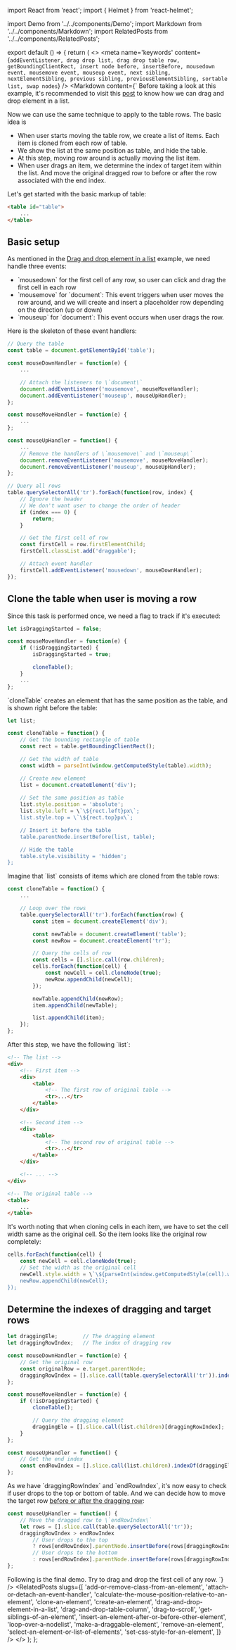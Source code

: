 import React from 'react';
import { Helmet } from 'react-helmet';

import Demo from '../../components/Demo';
import Markdown from '../../components/Markdown';
import RelatedPosts from '../../components/RelatedPosts';

export default () => {
    return (
<>
<Helmet>
    <meta
        name='keywords'
        content={`
            addEventListener, drag drop list, drag drop table row, getBoundingClientRect, insert node before,
            insertBefore, mousedown event, mousemove event, mouseup event, next sibling,
            nextElementSibling, previous sibling, previousElementSibling, sortable list, swap nodes
        `}
    />
</Helmet>
<Markdown
    content={`
Before taking a look at this example, it's recommended to visit this [post](/drag-and-drop-element-in-a-list) to know
how we can drag and drop element in a list.

Now we can use the same technique to apply to the table rows. The basic idea is

* When user starts moving the table row, we create a list of items. Each item is cloned from each row of table.
* We show the list at the same position as table, and hide the table.
* At this step, moving row around is actually moving the list item.
* When user drags an item, we determine the index of target item within the list. And move the original dragged row to before or after the
row associated with the end index.

Let's get started with the basic markup of table:

~~~ html
<table id="table">
    ...
</table>
~~~

## Basic setup

As mentioned in the [Drag and drop element in a list](/drag-and-drop-element-in-a-list) example, we need handle three events:

* \`mousedown\` for the first cell of any row, so user can click and drag the first cell in each row
* \`mousemove\` for \`document\`: This event triggers when user moves the row around, and we will create and insert a placeholder row
depending on the direction (up or down)
* \`mouseup\` for \`document\`: This event occurs when user drags the row.

Here is the skeleton of these event handlers:

~~~ javascript
// Query the table
const table = document.getElementById('table');

const mouseDownHandler = function(e) {
    ...

    // Attach the listeners to \`document\`
    document.addEventListener('mousemove', mouseMoveHandler);
    document.addEventListener('mouseup', mouseUpHandler);
};

const mouseMoveHandler = function(e) {
    ...
};

const mouseUpHandler = function() {
    ...
    // Remove the handlers of \`mousemove\` and \`mouseup\`
    document.removeEventListener('mousemove', mouseMoveHandler);
    document.removeEventListener('mouseup', mouseUpHandler);
};

// Query all rows
table.querySelectorAll('tr').forEach(function(row, index) {
    // Ignore the header
    // We don't want user to change the order of header
    if (index === 0) {
        return;
    }

    // Get the first cell of row
    const firstCell = row.firstElementChild;
    firstCell.classList.add('draggable');

    // Attach event handler
    firstCell.addEventListener('mousedown', mouseDownHandler);
});
~~~

## Clone the table when user is moving a row

Since this task is performed once, we need a flag to track if it's executed:

~~~ javascript
let isDraggingStarted = false;

const mouseMoveHandler = function(e) {
    if (!isDraggingStarted) {
        isDraggingStarted = true;

        cloneTable();
    }
    ...
};
~~~

\`cloneTable\` creates an element that has the same position as the table, and is shown right before the table:

~~~ javascript
let list;

const cloneTable = function() {
    // Get the bounding rectangle of table
    const rect = table.getBoundingClientRect();

    // Get the width of table
    const width = parseInt(window.getComputedStyle(table).width);

    // Create new element
    list = document.createElement('div');
    
    // Set the same position as table
    list.style.position = 'absolute';
    list.style.left = \`\${rect.left}px\`;
    list.style.top = \`\${rect.top}px\`;

    // Insert it before the table
    table.parentNode.insertBefore(list, table);

    // Hide the table
    table.style.visibility = 'hidden';
};
~~~

Imagine that \`list\` consists of items which are cloned from the table rows:

~~~ javascript
const cloneTable = function() {
    ...

    // Loop over the rows
    table.querySelectorAll('tr').forEach(function(row) {
        const item = document.createElement('div');

        const newTable = document.createElement('table');
        const newRow = document.createElement('tr');

        // Query the cells of row
        const cells = [].slice.call(row.children);
        cells.forEach(function(cell) {
            const newCell = cell.cloneNode(true);
            newRow.appendChild(newCell);
        });

        newTable.appendChild(newRow);
        item.appendChild(newTable);

        list.appendChild(item);
    });
};
~~~

After this step, we have the following \`list\`:

~~~ html
<!-- The list -->
<div>
    <!-- First item -->
    <div>
        <table>
            <!-- The first row of original table -->
            <tr>...</tr>
        </table>
    </div>

    <!-- Second item -->
    <div>
        <table>
            <!-- The second row of original table -->
            <tr>...</tr>
        </table>
    </div>

    <!-- ... -->
</div>

<!-- The original table -->
<table>
    ...
</table>
~~~

It's worth noting that when cloning cells in each item, we have to set the cell width same as the original cell.
So the item looks like the original row completely:

~~~ javascript
cells.forEach(function(cell) {
    const newCell = cell.cloneNode(true);
    // Set the width as the original cell
    newCell.style.width = \`\${parseInt(window.getComputedStyle(cell).width)}px\`;
    newRow.appendChild(newCell);
});
~~~

## Determine the indexes of dragging and target rows

~~~ javascript
let draggingEle;        // The dragging element
let draggingRowIndex;   // The index of dragging row

const mouseDownHandler = function(e) {
    // Get the original row
    const originalRow = e.target.parentNode;
    draggingRowIndex = [].slice.call(table.querySelectorAll('tr')).indexOf(originalRow);
};

const mouseMoveHandler = function(e) {
    if (!isDraggingStarted) {
        cloneTable();

        // Query the dragging element
        draggingEle = [].slice.call(list.children)[draggingRowIndex];
    }
};

const mouseUpHandler = function() {
    // Get the end index
    const endRowIndex = [].slice.call(list.children).indexOf(draggingEle);
};
~~~

As we have \`draggingRowIndex\` and \`endRowIndex\`, it's now easy to check if user drops to the top or bottom of table.
And we can decide how to move the target row [before or after the dragging row](/insert-an-element-after-or-before-other-element):

~~~ javascript
const mouseUpHandler = function() {
    // Move the dragged row to \`endRowIndex\`
    let rows = [].slice.call(table.querySelectorAll('tr'));
    draggingRowIndex > endRowIndex
        // User drops to the top
        ? rows[endRowIndex].parentNode.insertBefore(rows[draggingRowIndex], rows[endRowIndex])
        // User drops to the bottom
        : rows[endRowIndex].parentNode.insertBefore(rows[draggingRowIndex], rows[endRowIndex].nextSibling);
};
~~~

Following is the final demo. Try to drag and drop the first cell of any row.
`}
/>
<Demo src='/demo/drag-and-drop-table-row/index.html' />
<RelatedPosts
    slugs={[
        'add-or-remove-class-from-an-element',
        'attach-or-detach-an-event-handler',
        'calculate-the-mouse-position-relative-to-an-element',
        'clone-an-element',
        'create-an-element',
        'drag-and-drop-element-in-a-list',
        'drag-and-drop-table-column',
        'drag-to-scroll',
        'get-siblings-of-an-element',
        'insert-an-element-after-or-before-other-element',
        'loop-over-a-nodelist',
        'make-a-draggable-element',
        'remove-an-element',
        'select-an-element-or-list-of-elements',
        'set-css-style-for-an-element',
    ]}
/>
</>
    );
};
